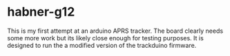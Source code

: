 habner-g12
==========
This is my first attempt at an arduino APRS tracker. The board clearly needs some more work but its likely close
enough for testing purposes. It is designed to run the a modified version of the trackduino firmware. 
